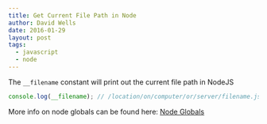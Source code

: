 ```yaml
---
title: Get Current File Path in Node
author: David Wells
date: 2016-01-29
layout: post
tags:
  - javascript
  - node
---
```


The `__filename` constant will print out the current file path in NodeJS

```js
console.log(__filename); // /location/on/computer/or/server/filename.js
```

More info on node globals can be found here: [Node Globals](https://nodejs.org/api/globals.html)
